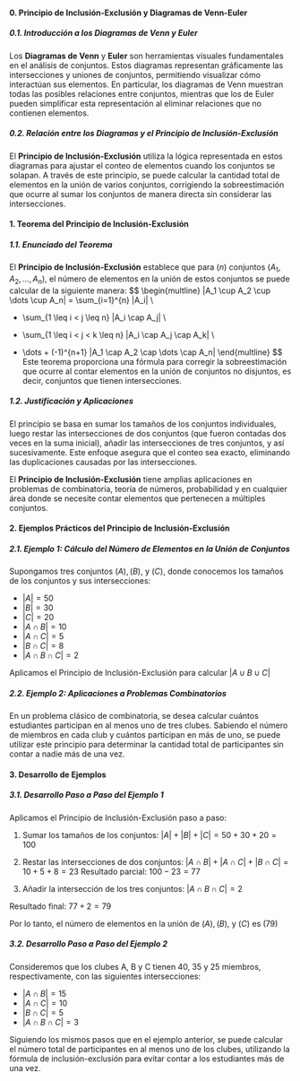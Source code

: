 #### 0. Principio de Inclusión-Exclusión y Diagramas de Venn-Euler

##### 0.1. Introducción a los Diagramas de Venn y Euler
Los **Diagramas de Venn** y **Euler** son herramientas visuales fundamentales en el análisis de conjuntos. Estos diagramas representan gráficamente las intersecciones y uniones de conjuntos, permitiendo visualizar cómo interactúan sus elementos. En particular, los diagramas de Venn muestran todas las posibles relaciones entre conjuntos, mientras que los de Euler pueden simplificar esta representación al eliminar relaciones que no contienen elementos.

##### 0.2. Relación entre los Diagramas y el Principio de Inclusión-Exclusión
El **Principio de Inclusión-Exclusión** utiliza la lógica representada en estos diagramas para ajustar el conteo de elementos cuando los conjuntos se solapan. A través de este principio, se puede calcular la cantidad total de elementos en la unión de varios conjuntos, corrigiendo la sobreestimación que ocurre al sumar los conjuntos de manera directa sin considerar las intersecciones.

#### 1. Teorema del Principio de Inclusión-Exclusión

##### 1.1. Enunciado del Teorema
El **Principio de Inclusión-Exclusión** establece que para $( n )$ conjuntos $( A_1, A_2, \dots, A_n )$, el número de elementos en la unión de estos conjuntos se puede calcular de la siguiente manera:
$$
\begin{multline}
|A_1 \cup A_2 \cup \dots \cup A_n| = \sum_{i=1}^{n} |A_i| \\
- \sum_{1 \leq i < j \leq n} |A_i \cap A_j| \\
+ \sum_{1 \leq i < j < k \leq n} |A_i \cap A_j \cap A_k| \\
- \dots + (-1)^{n+1} |A_1 \cap A_2 \cap \dots \cap A_n|
\end{multline}
$$
Este teorema proporciona una fórmula para corregir la sobreestimación que ocurre al contar elementos en la unión de conjuntos no disjuntos, es decir, conjuntos que tienen intersecciones.

##### 1.2. Justificación y Aplicaciones
El principio se basa en sumar los tamaños de los conjuntos individuales, luego restar las intersecciones de dos conjuntos (que fueron contadas dos veces en la suma inicial), añadir las intersecciones de tres conjuntos, y así sucesivamente. Este enfoque asegura que el conteo sea exacto, eliminando las duplicaciones causadas por las intersecciones.

El **Principio de Inclusión-Exclusión** tiene amplias aplicaciones en problemas de combinatoria, teoría de números, probabilidad y en cualquier área donde se necesite contar elementos que pertenecen a múltiples conjuntos.

#### 2. Ejemplos Prácticos del Principio de Inclusión-Exclusión

##### 2.1. Ejemplo 1: Cálculo del Número de Elementos en la Unión de Conjuntos
Supongamos tres conjuntos $( A ), ( B )$, y $( C )$, donde conocemos los tamaños de los conjuntos y sus intersecciones:

- $|A| = 50$
- $|B| = 30$
- $|C| = 20$
- $|A \cap B| = 10$
- $|A \cap C| = 5$
- $|B \cap C| = 8$
- $|A \cap B \cap C| = 2$

Aplicamos el Principio de Inclusión-Exclusión para calcular $|A \cup B \cup C|$

##### 2.2. Ejemplo 2: Aplicaciones a Problemas Combinatorios
En un problema clásico de combinatoria, se desea calcular cuántos estudiantes participan en al menos uno de tres clubes. Sabiendo el número de miembros en cada club y cuántos participan en más de uno, se puede utilizar este principio para determinar la cantidad total de participantes sin contar a nadie más de una vez.

#### 3. Desarrollo de Ejemplos

##### 3.1. Desarrollo Paso a Paso del Ejemplo 1
Aplicamos el Principio de Inclusión-Exclusión paso a paso:

1. Sumar los tamaños de los conjuntos:
$|A| + |B| + |C| = 50 + 30 + 20 = 100$

2. Restar las intersecciones de dos conjuntos:
$|A \cap B| + |A \cap C| + |B \cap C| = 10 + 5 + 8 = 23$
Resultado parcial:
$100 - 23 = 77$

3. Añadir la intersección de los tres conjuntos:
$|A \cap B \cap C| = 2$

Resultado final:
$77 + 2 = 79$

Por lo tanto, el número de elementos en la unión de $( A ), ( B )$, y $( C )$ es $( 79 )$

##### 3.2. Desarrollo Paso a Paso del Ejemplo 2
Consideremos que los clubes A, B y C tienen 40, 35 y 25 miembros, respectivamente, con las siguientes intersecciones:

- $|A \cap B| = 15$
- $|A \cap C| = 10$
- $|B \cap C| = 5$
- $|A \cap B \cap C| = 3$

Siguiendo los mismos pasos que en el ejemplo anterior, se puede calcular el número total de participantes en al menos uno de los clubes, utilizando la fórmula de inclusión-exclusión para evitar contar a los estudiantes más de una vez.